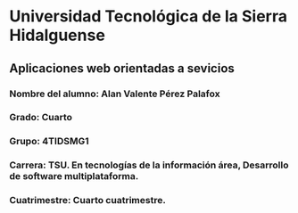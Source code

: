 # Universidad Tecnológica de la Sierra Hidalguense
## Aplicaciones web orientadas a sevicios
### Nombre del alumno: Alan Valente Pérez Palafox
### Grado: Cuarto
### Grupo: 4TIDSMG1
### Carrera: TSU. En tecnologías de la información área, Desarrollo de software multiplataforma.
### Cuatrimestre: Cuarto cuatrimestre.
